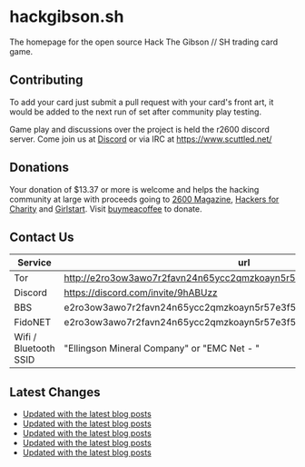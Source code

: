# hackgibson.sh
The homepage for the open source Hack The Gibson // SH trading card game.


## Contributing

To add your card just submit a pull request with your card's front art, it would be added to the next run of set after community play testing.

Game play and discussions over the project is held the r2600 discord server. Come join us at [Discord](https://discord.com/invite/9hABUzz) or via IRC at https://www.scuttled.net/


## Donations

Your donation of $13.37 or more is welcome and helps the hacking community at large with proceeds going to [2600 Magazine](https://2600.com/), [Hackers for Charity](https://hackersforcharity.org) and [Girlstart](https://girlstart.org).  Visit [buymeacoffee](https://www.buymeacoffee.com/hackgibson.sh) to donate.


## Contact Us

Service | url
-|-
Tor | http://e2ro3ow3awo7r2favn24n65ycc2qmzkoayn5r57e3f56nvjwdcgg32ad.onion
Discord | https://discord.com/invite/9hABUzz
BBS | e2ro3ow3awo7r2favn24n65ycc2qmzkoayn5r57e3f56nvjwdcgg32ad.onion:23
FidoNET | e2ro3ow3awo7r2favn24n65ycc2qmzkoayn5r57e3f56nvjwdcgg32ad.onion:24554
Wifi / Bluetooth SSID | "Ellingson Mineral Company" or "EMC Net - <fidonet address>"

## Latest Changes
<!-- BLOG-POST-LIST:START -->
- [Updated with the latest blog posts](https://github.com/DFW2600/hackgibson.sh/commit/b7a637f456890d6247ce288f102a8bfe7a0b90d1)
- [Updated with the latest blog posts](https://github.com/DFW2600/hackgibson.sh/commit/af78a052f5bc3516fee561e4860e23e57cbf7e5a)
- [Updated with the latest blog posts](https://github.com/DFW2600/hackgibson.sh/commit/75668cab3b0f22f8b4f2ffecd74fdf057933e54c)
- [Updated with the latest blog posts](https://github.com/DFW2600/hackgibson.sh/commit/2183bf9fafe53636e4ba47fc5398c3f8ebeb364a)
- [Updated with the latest blog posts](https://github.com/DFW2600/hackgibson.sh/commit/cab6de2749edcee894451db0623d0c463dff6d85)
<!-- BLOG-POST-LIST:END -->
